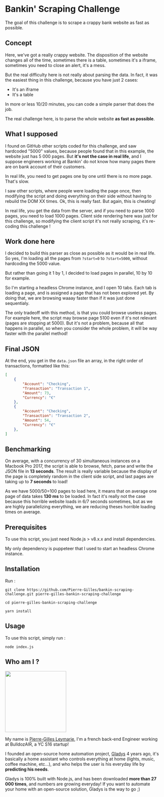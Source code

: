 Bankin' Scraping Challenge
=======================

The goal of this challenge is to scrape a crappy bank website as fast as possible.

Concept
-------------

Here, we've got a really crappy website. The disposition of the website changes all of the time, sometimes there is a table, sometimes it's a iframe, sometimes you need to close an alert, it's a mess.

But the real difficulty here is not really about parsing the data. In fact, it was the easiest thing in this challenge, because you have just 2 cases: 
- It's an iframe
- It's a table

In more or less 10/20 minutes, you can code a simple parser that does the job.

The real challenge here, is to parse the whole website **as fast as possible**.

## What I supposed

I found on GitHub other scripts coded for this challenge, and saw hardcoded "5000" values, because people found that in this example, the website just has 5 000 pages. 
But **it's not the case in real life**, and I suppose engineers working at Bankin' do not know how many pages there are on bank account of their customers.

In real life, you need to get pages one by one until there is no more page. That's slow.

I saw other scripts, where people were loading the page once, then modifying the script and doing everything on their side without having to rebuild the DOM XX times. Ok, this is really fast. But again, this is cheating! 

In real life, you get the data from the server, and if you need to parse 1000 pages, you need to load 1000 pages. Client side rendering here was just for this challenge, so modifying the client script it's not really scraping, it's re-coding this challenge !

## Work done here

I decided to build this parser as close as possible as it would be in real life. So yes, I'm loading all the pages from `?start=0` to `?start=5000`, without hardcoding the 5000 value.

But rather than going it 1 by 1, I decided to load pages in parallel, 10 by 10 for example.

So I'm starting a headless Chrome instance, and I open 10 tabs. Each tab is loading a page, and is assigned a page that has not been explored yet. By doing that, we are browsing waaay faster than if it was just done sequentialy.

The only tradeoff with this method, is that you could browse useless pages. For example here, the script may browse page 5100 even if it's not relevant (pages are stopping at 5000). But it's not a problem, because all that happens in parallel, so when you consider the whole problem, it will be way faster with the parallel method!

Final JSON
-------------

At the end, you get in the `data.json` file an array, in the right order of transactions, formatted like this:

```json
[
    {
        "Account": "Checking",
        "Transaction": "Transaction 1",
        "Amount": 73,
        "Currency": "€"
    },
    {
        "Account": "Checking",
        "Transaction": "Transaction 2",
        "Amount": 54,
        "Currency": "€"
    },
]
```

Benchmarking
-------------

On average, with a concurrency of 30 simultaneous instances on a Macbook Pro 2017, the script is able to browse, fetch, parse and write the JSON file in **13 seconds**.
The result is really variable because the display of the page is completely random in the client side script, and last pages are taking up to **7 seconds** to load!

As we have 5000/50=100 pages to load here, it means that on average one page of data takes **130 ms** to be loaded. In fact it's really not the case because this horrible website loads in 6/7 seconds sometimes, but as we are highly parallelizing everything, we are reducing theses horrible loading times on average.

Prerequisites
-------------

To use this script, you just need Node.js > v8.x.x and install dependencies.

My only dependency is puppeteer that I used to start an headless Chrome instance.

Installation
-------------

Run :

```
git clone https://github.com/Pierre-Gilles/bankin-scraping-challenge.git pierre-gilles-bankin-scraping-challenge
```

```
cd pierre-gilles-bankin-scraping-challenge
```

```
yarn install
```

Usage
-------------

To use this script, simply run :

```
node index.js
```

Who am I ?
-------------

<img src="https://pierregillesleymarie.com/logo-2x.jpg" width="200">

My name is [Pierre-Gilles Leymarie](https://pierregillesleymarie.com/), I'm a french back-end Engineer working at BulldozAIR, a YC S16 startup!

I founded an open-source home automation project, [Gladys](https://gladysproject.com) 4 years ago, it's basically a home assistant who controls everything at home (lights, music, coffee machine, etc...), and who helps the user is his everyday life by **predicting his needs**.

Gladys is 100% built with Node.js, and has been downloaded **more than 27 000 times**, and numbers are growing everyday! If you want to automate your home with an open-source solution, Gladys is the way to go ;)